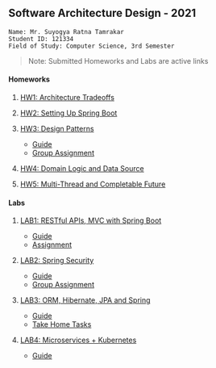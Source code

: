 ## Software Architecture Design - 2021

```
Name: Mr. Suyogya Ratna Tamrakar
Student ID: 121334
Field of Study: Computer Science, 3rd Semester
```

>Note: Submitted Homeworks and Labs are active links

#### Homeworks
1. [HW1: Architecture Tradeoffs](https://github.com/Suyogyart/SAD-2021/tree/master/HW1)
2. [HW2: Setting Up Spring Boot](https://github.com/Suyogyart/SAD-2021/tree/master/HW2)
3. [HW3: Design Patterns](https://github.com/Suyogyart/SAD-2021/tree/master/HW3) 
    * [Guide](https://github.com/Suyogyart/SAD-2021/tree/master/HW3/design-patterns) 
    * [Group Assignment](https://github.com/shubhanginigon/Bid-Buy-Sell-Project)
4. [HW4: Domain Logic and Data Source](https://github.com/Suyogyart/SAD-2021/tree/master/HW4)

5. [HW5: Multi-Thread and Completable Future](https://github.com/Suyogyart/SAD-2021/tree/master/HW5)

#### Labs
1. [LAB1: RESTful APIs, MVC with Spring Boot](https://github.com/Suyogyart/SAD-2021/tree/master/LAB1)
    * [Guide](https://github.com/Suyogyart/SAD-2021/tree/master/LAB1/Lab1_Guide)
    * [Assignment](https://github.com/Suyogyart/SAD-2021/tree/master/LAB1/Lab1)
   
2. [LAB2: Spring Security](https://github.com/Suyogyart/SAD-2021/tree/master/LAB2/Lab2_Guide)
    * [Guide](https://github.com/Suyogyart/SAD-2021/tree/master/LAB2/Lab2_Guide)
    * [Group Assignment](https://github.com/shubhanginigon/Bid-Buy-Sell-Project)
   
3. [LAB3: ORM, Hibernate, JPA and Spring](https://github.com/Suyogyart/SAD-2021/tree/master/LAB3)
   * [Guide](https://github.com/Suyogyart/SAD-2021/tree/master/LAB3)
   * [Take Home Tasks](https://github.com/Suyogyart/SAD-2021/tree/master/LAB3/Lab3)
   
4. [LAB4: Microservices + Kubernetes](https://github.com/Suyogyart/SAD-2021/tree/master/LAB4/note)
   * [Guide](https://github.com/Suyogyart/SAD-2021/tree/master/LAB3/note)
